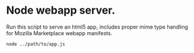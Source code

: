 # Node webapp server.

Run this script to serve an html5 app, includes proper mime type handling for Mozilla Marketplace webapp manifests.

`node ../path/to/app.js`